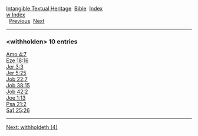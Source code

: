 [Intangible Textual Heritage](../../index)  [Bible](../index) 
[Index](index)   
[w Index](_w_)  
  [Previous](c12524)  [Next](c12526) 

------------------------------------------------------------------------

### &lt;withholden&gt; 10 entries

[Amo 4:7](../kjv/amo004.htm#007)  
[Eze 18:16](../kjv/eze018.htm#016)  
[Jer 3:3](../kjv/jer003.htm#003)  
[Jer 5:25](../kjv/jer005.htm#025)  
[Job 22:7](../kjv/job022.htm#007)  
[Job 38:15](../kjv/job038.htm#015)  
[Job 42:2](../kjv/job042.htm#002)  
[Joe 1:13](../kjv/joe001.htm#013)  
[Psa 21:2](../kjv/psa021.htm#002)  
[Sa1 25:26](../kjv/sa1025.htm#026)  

------------------------------------------------------------------------

[Next: withholdeth (4)](c12526)

